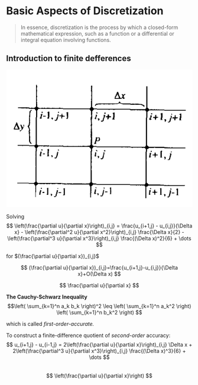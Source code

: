 # Basic Aspects of Discretization

> In essence, discretization is the process by which a closed-form mathematical expression, such as a function or a differential or integral equation involving functions.

## Introduction to finite defferences

![Taylor series about point(i,j)](image/BasicAspectsofDiscretization/1743155278026.png)

Solving
$$
\left(\frac{\partial u}{\partial x}\right)_{i,j} = \frac{u_{i+1,j} - u_{i,j}}{\Delta x} - \left(\frac{\partial^2 u}{\partial x^2}\right)_{i,j} \frac{\Delta x}{2} - \left(\frac{\partial^3 u}{\partial x^3}\right)_{i,j} \frac{(\Delta x)^2}{6} + \dots
$$

for $(\frac{\partial u}{\partial x})_{i,j}$

$$
(\frac{\partial u}{\partial x})_{i,j}=\frac{u_{i+1,j}-u_{i,j}}{\Delta x}+O(\Delta x)
$$

$$
\frac{\partial u}{\partial x}
$$

**The Cauchy-Schwarz Inequality**
$$\left( \sum_{k=1}^n a_k b_k \right)^2 \leq \left( \sum_{k=1}^n a_k^2 \right) \left( \sum_{k=1}^n b_k^2 \right)
$$

which is called *first-order-accurate.*

To construct a finite-difference quotient of *second-order* accuracy:\
$$
u_{i+1,j} - u_{i-1,j} = 2\left(\frac{\partial u}{\partial x}\right)_{i,j} \Delta x + 2\left(\frac{\partial^3 u}{\partial x^3}\right)_{i,j} \frac{(\Delta x)^3}{6} + \dots
$$\
$$
\left(\frac{\partial u}{\partial x}\right)
$$

